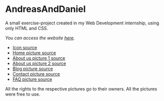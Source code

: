 # AndreasAndDaniel
A small exercise-project created in my Web Development internship, using only HTML and CSS.

*You can access the website [here](https://ciocolici.github.io/AndreasAndDaniel/).*


- [Icon source](https://pngtree.com/freepng/programmers-code-the-website-from-the-command-line-flat-vector-illustration_4157702.html)
- [Home picture source](https://pngtree.com/freepng/programmers-code-the-website-from-the-command-line-flat-vector-illustration_4157702.html)
- [About us picture 1 source](https://pngtree.com/freepng/programmer-coding-on-laptop_14121050.html)
- [About us picture 2 source](https://pngtree.com/freepng/young-programmer-writing-program-code_14120242.html)
- [Blog picture source](https://favpng.com/png_view/programmer-data-programmer-computer-program-png/FdYZztKd)
- [Contact picture source](https://favpng.com/png_view/computer-programmer-cliparts-programmer-computer-programming-source-code-clip-art-png/mtTr0LRk)
- [FAQ picture source](https://www.klipartz.com/en/sticker-png-gtiop)
  

All the rights to the respective pictures go to their owners. All the pictures were free to use.
